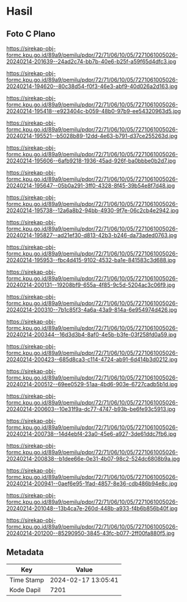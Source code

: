 # Hasil

## Foto C Plano

https://sirekap-obj-formc.kpu.go.id/89a9/pemilu/pdpr/72/71/06/10/05/7271061005026-20240214-201639--24ad2c74-bb7b-40e6-b25f-a59f65d4dfc3.jpg

https://sirekap-obj-formc.kpu.go.id/89a9/pemilu/pdpr/72/71/06/10/05/7271061005026-20240214-194620--80c38d54-f0f3-46e3-abf9-40d026a2d163.jpg

https://sirekap-obj-formc.kpu.go.id/89a9/pemilu/pdpr/72/71/06/10/05/7271061005026-20240214-195418--e923404c-b059-48b0-97b9-ee54320963d5.jpg

https://sirekap-obj-formc.kpu.go.id/89a9/pemilu/pdpr/72/71/06/10/05/7271061005026-20240214-195521--b5028b89-12dd-4e63-b791-d37ce255263d.jpg

https://sirekap-obj-formc.kpu.go.id/89a9/pemilu/pdpr/72/71/06/10/05/7271061005026-20240214-195606--6afb9218-1936-45ad-926f-ba0bbbe0b2d7.jpg

https://sirekap-obj-formc.kpu.go.id/89a9/pemilu/pdpr/72/71/06/10/05/7271061005026-20240214-195647--05b0a291-3ff0-4328-8f45-39b54e8f7d48.jpg

https://sirekap-obj-formc.kpu.go.id/89a9/pemilu/pdpr/72/71/06/10/05/7271061005026-20240214-195738--12a6a8b2-94bb-4930-9f7e-06c2cb4e2942.jpg

https://sirekap-obj-formc.kpu.go.id/89a9/pemilu/pdpr/72/71/06/10/05/7271061005026-20240214-195827--ad21ef30-d813-42b3-b246-da73aded0763.jpg

https://sirekap-obj-formc.kpu.go.id/89a9/pemilu/pdpr/72/71/06/10/05/7271061005026-20240214-195953--fbc4d415-9102-4532-ba1e-841583c3d688.jpg

https://sirekap-obj-formc.kpu.go.id/89a9/pemilu/pdpr/72/71/06/10/05/7271061005026-20240214-200131--19208bf9-655a-4f85-9c5d-5204ac3c06f9.jpg

https://sirekap-obj-formc.kpu.go.id/89a9/pemilu/pdpr/72/71/06/10/05/7271061005026-20240214-200310--7b1c85f3-4a6a-43a9-814a-6e954974d426.jpg

https://sirekap-obj-formc.kpu.go.id/89a9/pemilu/pdpr/72/71/06/10/05/7271061005026-20240214-200344--16d3d3b4-8af0-4e5b-b3fe-03f258fd0a59.jpg

https://sirekap-obj-formc.kpu.go.id/89a9/pemilu/pdpr/72/71/06/10/05/7271061005026-20240214-200423--685d8ca3-c114-4724-ab91-6d414b3d0212.jpg

https://sirekap-obj-formc.kpu.go.id/89a9/pemilu/pdpr/72/71/06/10/05/7271061005026-20240214-200512--69ee0529-51aa-4bd6-903e-6727cadb5b1d.jpg

https://sirekap-obj-formc.kpu.go.id/89a9/pemilu/pdpr/72/71/06/10/05/7271061005026-20240214-200603--10e31f9a-dc77-4747-b93b-be6fe93c5913.jpg

https://sirekap-obj-formc.kpu.go.id/89a9/pemilu/pdpr/72/71/06/10/05/7271061005026-20240214-200738--14d4ebf4-23a0-45e6-a927-3de61ddc7fb6.jpg

https://sirekap-obj-formc.kpu.go.id/89a9/pemilu/pdpr/72/71/06/10/05/7271061005026-20240214-200838--b1dee66e-0e31-4b07-98c2-524dc6808b9a.jpg

https://sirekap-obj-formc.kpu.go.id/89a9/pemilu/pdpr/72/71/06/10/05/7271061005026-20240214-200941--0aef6e95-1fad-4857-8e36-cdb486b94e8c.jpg

https://sirekap-obj-formc.kpu.go.id/89a9/pemilu/pdpr/72/71/06/10/05/7271061005026-20240214-201048--13b4ca7e-260d-448b-a933-f4b6b856b40f.jpg

https://sirekap-obj-formc.kpu.go.id/89a9/pemilu/pdpr/72/71/06/10/05/7271061005026-20240214-201200--85290950-3845-43fc-b077-2ff00fa880f5.jpg


## Metadata

| Key        | Value               |
| ---------- | ------------------- |
| Time Stamp | 2024-02-17 13:05:41 |
| Kode Dapil | 7201                |



